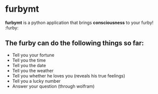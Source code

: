 # furbymt

**furbymt** is a python application that brings **consciousness** to your furby! :furby:

## The furby can do the following things so far:

* Tell you your fortune
* Tell you the time
* Tell you the date
* Tell you the weather
* Tell you whether he loves you (reveals his true feelings)
* Tell you a lucky number
* Answer your question (through wolfram)


